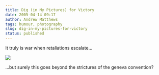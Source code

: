 ```yaml
---
title: Dig (in My Pictures) for Victory
date: 2005-04-14 09:17
author: Andrew Matthews
tags: humour, photography
slug: dig-in-my-pictures-for-victory
status: published
---
```


It truly is war when retaliations escalate...

![](http://www.asra18.dsl.pipex.com/gallery/gallery12/Bren.gif)

...but surely this goes beyond the strictures of the geneva convention?
